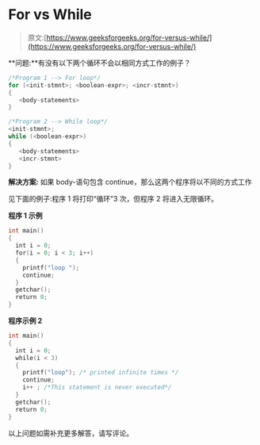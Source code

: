 # For vs While

> 原文:[https://www.geeksforgeeks.org/for-versus-while/](https://www.geeksforgeeks.org/for-versus-while/)

**问题:**有没有以下两个循环不会以相同方式工作的例子？

```cpp
/*Program 1 --> For loop*/
for (<init-stmnt>; <boolean-expr>; <incr-stmnt>) 
{
   <body-statements>
}

/*Program 2 --> While loop*/
<init-stmnt>;
while (<boolean-expr>) 
{
   <body-statements>
   <incr-stmnt>
}
```

**解决方案:**
如果 body-语句包含 continue，那么这两个程序将以不同的方式工作

见下面的例子:程序 1 将打印“循环”3 次，但程序 2 将进入无限循环。

**程序 1 示例**

```cpp
int main()
{
  int i = 0;
  for(i = 0; i < 3; i++)
  {
    printf("loop ");
    continue;
  } 
  getchar();
  return 0;
}
```

**程序示例 2**

```cpp
int main()
{
  int i = 0;
  while(i < 3)
  {
    printf("loop"); /* printed infinite times */
    continue;
    i++ ; /*This statement is never executed*/
  } 
  getchar();
  return 0;
}
```

以上问题如需补充更多解答，请写评论。